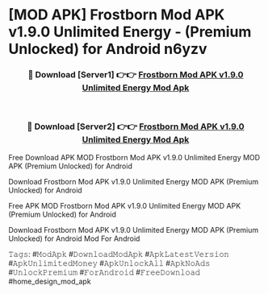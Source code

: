 # [MOD APK] Frostborn Mod APK v1.9.0 Unlimited Energy - (Premium Unlocked) for Android n6yzv



<div align="center">
<h3>🔴 Download [Server1] 👉👉 <a href="https://momento.my/?title=Frostborn_Mod_APK_v1.9.0_Unlimited_Energy">Frostborn Mod APK v1.9.0 Unlimited Energy Mod Apk</a></h3><br>

<h3>🔴 Download [Server2] 👉👉 <a href="https://momento.my/?title=Frostborn_Mod_APK_v1.9.0_Unlimited_Energy">Frostborn Mod APK v1.9.0 Unlimited Energy Mod Apk</a></h3>
</div>



Free Download APK MOD Frostborn Mod APK v1.9.0 Unlimited Energy MOD APK (Premium Unlocked) for Android

Download Frostborn Mod APK v1.9.0 Unlimited Energy MOD APK (Premium Unlocked) for Android

Free APK MOD Frostborn Mod APK v1.9.0 Unlimited Energy MOD APK (Premium Unlocked) for Android

Download Frostborn Mod APK v1.9.0 Unlimited Energy MOD APK (Premium Unlocked) for Android Mod For Android

𝚃𝚊𝚐𝚜: #𝙼𝚘𝚍𝙰𝚙𝚔 #𝙳𝚘𝚠𝚗𝚕𝚘𝚊𝚍𝙼𝚘𝚍𝙰𝚙𝚔 #𝙰𝚙𝚔𝙻𝚊𝚝𝚎𝚜𝚝𝚅𝚎𝚛𝚜𝚒𝚘𝚗 #𝙰𝚙𝚔𝚄𝚗𝚕𝚒𝚖𝚒𝚝𝚎𝚍𝙼𝚘𝚗𝚎𝚢 #𝙰𝚙𝚔𝚄𝚗𝚕𝚘𝚌𝚔𝙰𝚕𝚕 #𝙰𝚙𝚔𝙽𝚘𝙰𝚍𝚜 #𝚄𝚗𝚕𝚘𝚌𝚔𝙿𝚛𝚎𝚖𝚒𝚞𝚖 #𝙵𝚘𝚛𝙰𝚗𝚍𝚛𝚘𝚒𝚍 #𝙵𝚛𝚎𝚎𝙳𝚘𝚠𝚗𝚕𝚘𝚊𝚍 #home_design_mod_apk
